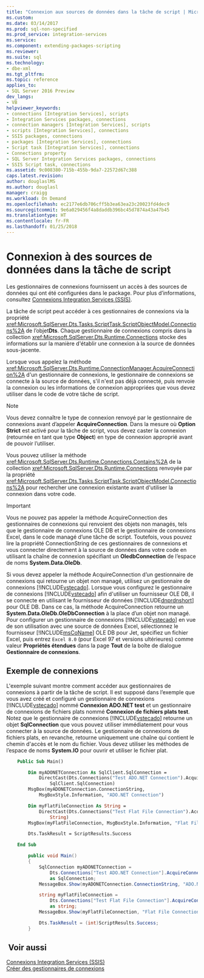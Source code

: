 ```yaml
---
title: "Connexion aux sources de données dans la tâche de script | Microsoft Docs"
ms.custom: 
ms.date: 03/14/2017
ms.prod: sql-non-specified
ms.prod_service: integration-services
ms.service: 
ms.component: extending-packages-scripting
ms.reviewer: 
ms.suite: sql
ms.technology:
- dbe-xml
ms.tgt_pltfrm: 
ms.topic: reference
applies_to:
- SQL Server 2016 Preview
dev_langs:
- VB
helpviewer_keywords:
- connections [Integration Services], scripts
- Integration Services packages, connections
- connection managers [Integration Services], scripts
- scripts [Integration Services], connections
- SSIS packages, connections
- packages [Integration Services], connections
- Script task [Integration Services], connections
- Connections property
- SQL Server Integration Services packages, connections
- SSIS Script task, connections
ms.assetid: 9c008380-715b-455b-9da7-22572d67c388
caps.latest.revision: 
author: douglaslMS
ms.author: douglasl
manager: craigg
ms.workload: On Demand
ms.openlocfilehash: ec2177e6db706cff5b3ea63ea23c20023fd4dec9
ms.sourcegitcommit: 9e6a029456f4a8daddb396bc45d7874a43a47b45
ms.translationtype: HT
ms.contentlocale: fr-FR
ms.lasthandoff: 01/25/2018
---
```

# <a name="connecting-to-data-sources-in-the-script-task"></a>Connexion à des sources de données dans la tâche de script
  Les gestionnaires de connexions fournissent un accès à des sources de données qui ont été configurées dans le package. Pour plus d’informations, consultez [Connexions Integration Services &#40;SSIS&#41;](../../../integration-services/connection-manager/integration-services-ssis-connections.md).  
  
 La tâche de script peut accéder à ces gestionnaires de connexions via la propriété <xref:Microsoft.SqlServer.Dts.Tasks.ScriptTask.ScriptObjectModel.Connections%2A> de l’objet**Dts**. Chaque gestionnaire de connexions compris dans la collection <xref:Microsoft.SqlServer.Dts.Runtime.Connections> stocke des informations sur la manière d'établir une connexion à la source de données sous-jacente.  
  
 Lorsque vous appelez la méthode <xref:Microsoft.SqlServer.Dts.Runtime.ConnectionManager.AcquireConnection%2A> d'un gestionnaire de connexions, le gestionnaire de connexions se connecte à la source de données, s'il n'est pas déjà connecté, puis renvoie la connexion ou les informations de connexion appropriées que vous devez utiliser dans le code de votre tâche de script.  
  
> [!NOTE]  
>  Vous devez connaître le type de connexion renvoyé par le gestionnaire de connexions avant d’appeler **AcquireConnection**. Dans la mesure où **Option Strict** est activé pour la tâche de script, vous devez caster la connexion (retournée en tant que type **Object**) en type de connexion approprié avant de pouvoir l’utiliser.  
  
 Vous pouvez utiliser la méthode <xref:Microsoft.SqlServer.Dts.Runtime.Connections.Contains%2A> de la collection <xref:Microsoft.SqlServer.Dts.Runtime.Connections> renvoyée par la propriété <xref:Microsoft.SqlServer.Dts.Tasks.ScriptTask.ScriptObjectModel.Connections%2A> pour rechercher une connexion existante avant d'utiliser la connexion dans votre code.  
  
> [!IMPORTANT]  
>  Vous ne pouvez pas appeler la méthode AcquireConnection des gestionnaires de connexions qui renvoient des objets non managés, tels que le gestionnaire de connexions OLE DB et le gestionnaire de connexions Excel, dans le code managé d’une tâche de script. Toutefois, vous pouvez lire la propriété ConnectionString de ces gestionnaires de connexions et vous connecter directement à la source de données dans votre code en utilisant la chaîne de connexion spécifiant un **OledbConnection** de l’espace de noms **System.Data.OleDb**.  
>   
>  Si vous devez appeler la méthode AcquireConnection d’un gestionnaire de connexions qui retourne un objet non managé, utilisez un gestionnaire de connexions [!INCLUDE[vstecado](../../../includes/vstecado-md.md)]. Lorsque vous configurez le gestionnaire de connexions [!INCLUDE[vstecado](../../../includes/vstecado-md.md)] afin d'utiliser un fournisseur OLE DB, il se connecte en utilisant le fournisseur de données [!INCLUDE[dnprdnshort](../../../includes/dnprdnshort-md.md)] pour OLE DB. Dans ce cas, la méthode AcquireConnection retourne un **System.Data.OleDb.OleDbConnection** à la place d’un objet non managé. Pour configurer un gestionnaire de connexions [!INCLUDE[vstecado](../../../includes/vstecado-md.md)] en vue de son utilisation avec une source de données Excel, sélectionnez le fournisseur [!INCLUDE[msCoName](../../../includes/msconame-md.md)] OLE DB pour Jet, spécifiez un fichier Excel, puis entrez `Excel 8.0` (pour Excel 97 et versions ultérieures) comme valeur **Propriétés étendues** dans la page **Tout** de la boîte de dialogue **Gestionnaire de connexions**.  
  
## <a name="connections-example"></a>Exemple de connexions  
 L'exemple suivant montre comment accéder aux gestionnaires de connexions à partir de la tâche de script. Il est supposé dans l’exemple que vous avez créé et configuré un gestionnaire de connexions [!INCLUDE[vstecado](../../../includes/vstecado-md.md)] nommé **Connexion ADO.NET test** et un gestionnaire de connexions de fichiers plats nommé **Connexion de fichiers plats test**. Notez que le gestionnaire de connexions [!INCLUDE[vstecado](../../../includes/vstecado-md.md)] retourne un objet **SqlConnection** que vous pouvez utiliser immédiatement pour vous connecter à la source de données. Le gestionnaire de connexions de fichiers plats, en revanche, retourne uniquement une chaîne qui contient le chemin d'accès et le nom du fichier. Vous devez utiliser les méthodes de l’espace de noms **System.IO** pour ouvrir et utiliser le fichier plat.  
  
```vb  
    Public Sub Main()

        Dim myADONETConnection As SqlClient.SqlConnection =
            DirectCast(Dts.Connections("Test ADO.NET Connection").AcquireConnection(Dts.Transaction),
                SqlClient.SqlConnection)
        MsgBox(myADONETConnection.ConnectionString,
            MsgBoxStyle.Information, "ADO.NET Connection")

        Dim myFlatFileConnection As String =
            DirectCast(Dts.Connections("Test Flat File Connection").AcquireConnection(Dts.Transaction),
                String)
        MsgBox(myFlatFileConnection, MsgBoxStyle.Information, "Flat File Connection")

        Dts.TaskResult = ScriptResults.Success

    End Sub
```  
  
```csharp  
        public void Main()
        {
            SqlConnection myADONETConnection = 
                Dts.Connections["Test ADO.NET Connection"].AcquireConnection(Dts.Transaction)
                as SqlConnection;
            MessageBox.Show(myADONETConnection.ConnectionString, "ADO.NET Connection");

            string myFlatFileConnection = 
                Dts.Connections["Test Flat File Connection"].AcquireConnection(Dts.Transaction) 
                as string;
            MessageBox.Show(myFlatFileConnection, "Flat File Connection");

            Dts.TaskResult = (int)ScriptResults.Success;
        }
```  
  
## <a name="see-also"></a> Voir aussi  
 [Connexions Integration Services &#40;SSIS&#41;](../../../integration-services/connection-manager/integration-services-ssis-connections.md)   
 [Créer des gestionnaires de connexions](http://msdn.microsoft.com/library/6ca317b8-0061-4d9d-b830-ee8c21268345)  
  
  
